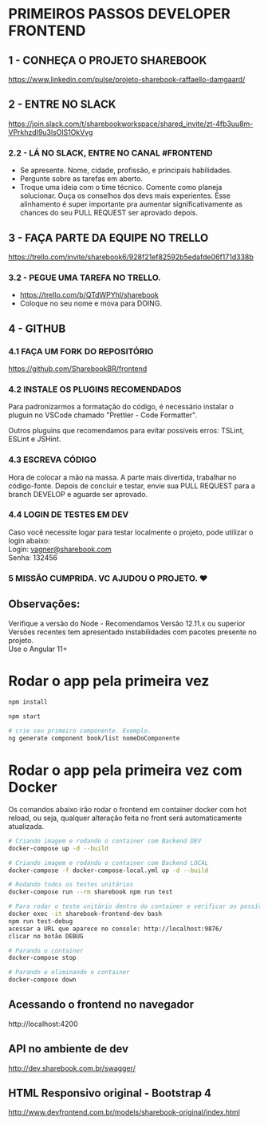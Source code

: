 # PRIMEIROS PASSOS DEVELOPER FRONTEND

## 1 - CONHEÇA O PROJETO SHAREBOOK

https://www.linkedin.com/pulse/projeto-sharebook-raffaello-damgaard/

## 2 - ENTRE NO SLACK

https://join.slack.com/t/sharebookworkspace/shared_invite/zt-4fb3uu8m-VPrkhzdI9u3lsOlS1OkVvg

### 2.2 - LÁ NO SLACK, ENTRE NO CANAL #FRONTEND

- Se apresente. Nome, cidade, profissão, e principais habilidades.
- Pergunte sobre as tarefas em aberto.
- Troque uma ideia com o time técnico. Comente como planeja solucionar. Ouça os conselhos dos devs mais experientes. Esse alinhamento é super importante pra aumentar significativamente as chances do seu PULL REQUEST ser aprovado depois.

## 3 - FAÇA PARTE DA EQUIPE NO TRELLO

https://trello.com/invite/sharebook6/928f21ef82592b5edafde06f171d338b

### 3.2 - PEGUE UMA TAREFA NO TRELLO.

- https://trello.com/b/QTdWPYhl/sharebook
- Coloque no seu nome e mova para DOING.

## 4 - GITHUB

### 4.1 FAÇA UM FORK DO REPOSITÓRIO

https://github.com/SharebookBR/frontend

### 4.2 INSTALE OS PLUGINS RECOMENDADOS

Para padronizarmos a formatação do código, é necessário instalar o pluguin no VSCode chamado "Prettier - Code Formatter".

Outros pluguins que recomendamos para evitar possíveis erros: TSLint, ESLint e JSHint.

### 4.3 ESCREVA CÓDIGO

Hora de colocar a mão na massa. A parte mais divertida, trabalhar no código-fonte. Depois de concluir e testar, envie sua PULL REQUEST para a branch DEVELOP e aguarde ser aprovado.

### 4.4 LOGIN DE TESTES EM DEV

Caso você necessite logar para testar localmente o projeto, pode utilizar o login abaixo:\
Login: vagner@sharebook.com\
Senha: 132456

### 5 MISSÃO CUMPRIDA. VC AJUDOU O PROJETO. ❤️

## Observações:

Verifique a versão do Node - Recomendamos Versão 12.11.x ou superior
Versões recentes tem apresentado instabilidades com pacotes presente no projeto.  
Use o Angular 11+

# Rodar o app pela primeira vez

```bash
npm install

npm start

# crie seu primeiro componente. Exemplo.
ng generate component book/list nomeDoComponente
```

# Rodar o app pela primeira vez com Docker

Os comandos abaixo irão rodar o frontend em container docker com hot reload, ou seja, qualquer alteração feita no front será automaticamente atualizada.

```bash
# Criando imagem e rodando o container com Backend DEV
docker-compose up -d --build

# Criando imagem e rodando o container com Backend LOCAL
docker-compose -f docker-compose-local.yml up -d --build

# Rodando todos os testes unitários
docker-compose run --rm sharebook npm run test

# Para rodar o teste unitário dentro do container e verificar os possíveis erros
docker exec -it sharebook-frontend-dev bash
npm run test-debug
acessar a URL que aparece no console: http://localhost:9876/
clicar no botão DEBUG

# Parando o container
docker-compose stop

# Parando e eliminando o container
docker-compose down
```

## Acessando o frontend no navegador

http://localhost:4200

## API no ambiente de dev

http://dev.sharebook.com.br/swagger/

## HTML Responsivo original - Bootstrap 4

http://www.devfrontend.com.br/models/sharebook-original/index.html
